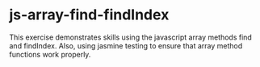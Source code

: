 # js-array-find-findIndex

This exercise demonstrates skills using the javascript array methods find and findIndex.
Also, using jasmine testing to ensure that array method functions work properly.
